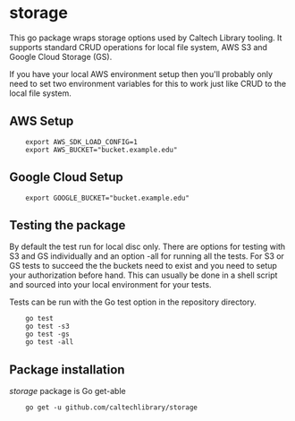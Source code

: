 
# storage

This go package wraps storage options used by Caltech Library tooling. It supports standard 
CRUD operations for local file system, AWS S3 and Google Cloud Storage (GS).

If you have your local AWS environment setup then you'll probably only need to set two
environment variables for this to work just like CRUD to the local file system.

## AWS Setup

```shell
    export AWS_SDK_LOAD_CONFIG=1
    export AWS_BUCKET="bucket.example.edu"
```

## Google Cloud Setup

```shell
    export GOOGLE_BUCKET="bucket.example.edu"
```

## Testing the package

By default the test run for local disc only. There are options for testing with
S3 and GS individually and an option -all for running all the tests. For S3 or
GS tests to succeed the the buckets need to exist and you need to setup your
authorization before hand. This can usually be done in a shell script and sourced
into your local environment for your tests.

Tests can be run with the Go test option in the repository directory.

```shell
    go test
    go test -s3
    go test -gs
    go test -all
```

## Package installation

_storage_ package is Go get-able

```
    go get -u github.com/caltechlibrary/storage
```

